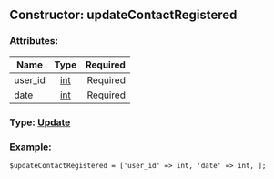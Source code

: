 ## Constructor: updateContactRegistered  

### Attributes:

| Name     |    Type       | Required |
|----------|:-------------:|---------:|
|user\_id|[int](../types/int.md) | Required|
|date|[int](../types/int.md) | Required|


### Type: [Update](../types/Update.md)

### Example:


```
$updateContactRegistered = ['user_id' => int, 'date' => int, ];
```
